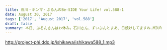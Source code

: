 ```yaml
---
title: 石川・ホンマ・ぶるんのBe-SIDE Your Life! vol.588-1
date: August 30, 2017
tags: ['2017', 'August 2017', 'vol.588']
draft: false
summary: 本日、ぶるんさんはお休み。石川さん、ずいぶんとまあ、日焼けしてますね…MIURA
---
```


http://project-phi.ddo.jp/ishikawa/ishikawa588_1.mp3
